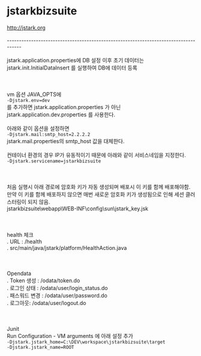 # jstarkbizsuite

http://jstark.org<br />
<br />
------------------------------------------------------------------------------------<br />
<br />
jstark.application.properties에 DB 설정 이후 초기 데이터는 jstark.init.InitialDataInsert 를 실행하여 DB에 데이터 등록<br />
<br />
<br />
<br />
vm 옵션 JAVA_OPTS에<br />
<code>-Djstark.env=dev</code><br />
를 추가하면 jstark.application.properties 가 아닌 jstark.application.dev.properties 를 사용한다.<br />
<br />
아래와 같이 옵션을 설정하면<br />
<code>-Djstark.mail:smtp_host=2.2.2.2</code><br />
jstark.mail.properties의 smtp_host 값을 대체한다.<br />
<br />
컨테이너 환경의 경우 IP가 유동적이기 때문에 아래와 같이 서비스네임을 지정한다.<br />
<code>-Djstark.servicename=jstarkbizsuite</code><br />
<br />
<br />
<br />
처음 실행시 아래 경로에 암호화 키가 자동 생성되며 배포시 이 키를 함께 배포해야함.<br />
만약 이 키를 함께 배포하지 않으면 매번 새로운 암호화 키가 생성됨으로 인해 세션 클러스터링이 되지 않음.<br />
jstarkbizsuite\webapp\WEB-INF\config\sun\jstark_key.jsk<br />
<br />
<br />
<br />
health 체크<br />
 . URL : /health<br />
 . src/main/java/jstark/platform/HealthAction.java<br />
<br />
<br />
<br />
Opendata<br />
 . Token 생성 : /odata/token.do<br />
 . 로그인 상태 : /odata/user/login_status.do<br />
 . 패스워드 변경 : /odata/user/password.do<br />
 . 로그아웃: /odata/user/logout.do<br />
<br />
<br />
<br />
Junit<br />
Run Configuration - VM arguments 에 아래 설정 추가<br /> 
<code>-Djstark.jstark\_home=C:\DEV\workspace\jstarkbizsuite\target -Djstark.jstark\_name=ROOT</code><br />
<br />
<br />
<br />